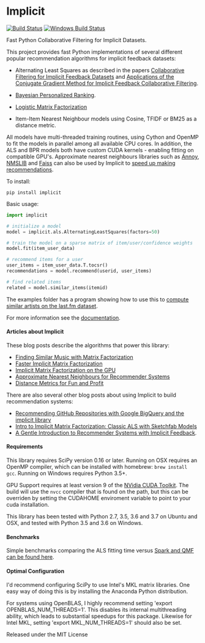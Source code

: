 Implicit
=======

[![Build Status](https://travis-ci.org/benfred/implicit.svg?branch=master)](https://travis-ci.org/benfred/implicit)
[![Windows Build Status](https://ci.appveyor.com/api/projects/status/9kfbvx5i6dc48yr0?svg=true)](https://ci.appveyor.com/project/benfred/implicit)

Fast Python Collaborative Filtering for Implicit Datasets.

This project provides fast Python implementations of several different popular recommendation algorithms for
implicit feedback datasets:

 * Alternating Least Squares as described in the papers [Collaborative Filtering for Implicit Feedback Datasets](http://yifanhu.net/PUB/cf.pdf) and [Applications of the Conjugate Gradient Method for Implicit
Feedback Collaborative Filtering](https://pdfs.semanticscholar.org/bfdf/7af6cf7fd7bb5e6b6db5bbd91be11597eaf0.pdf).

 * [Bayesian Personalized Ranking](https://arxiv.org/pdf/1205.2618.pdf).

 * [Logistic Matrix Factorization](https://web.stanford.edu/~rezab/nips2014workshop/submits/logmat.pdf)

 * Item-Item Nearest Neighbour models using Cosine, TFIDF or BM25 as a distance metric.

All models have multi-threaded training routines, using Cython and OpenMP to fit the models in
parallel among all available CPU cores.  In addition, the ALS and BPR models both have custom CUDA
kernels - enabling fitting on compatible GPU's. Approximate nearest neighbours libraries such as [Annoy](https://github.com/spotify/annoy), [NMSLIB](https://github.com/searchivarius/nmslib)
and [Faiss](https://github.com/facebookresearch/faiss) can also be used by Implicit to [speed up
making recommendations](https://www.benfrederickson.com/approximate-nearest-neighbours-for-recommender-systems/).

To install:

```
pip install implicit
```

Basic usage:

```python
import implicit

# initialize a model
model = implicit.als.AlternatingLeastSquares(factors=50)

# train the model on a sparse matrix of item/user/confidence weights
model.fit(item_user_data)

# recommend items for a user
user_items = item_user_data.T.tocsr()
recommendations = model.recommend(userid, user_items)

# find related items
related = model.similar_items(itemid)
```

The examples folder has a program showing how to use this to [compute similar artists on the
last.fm dataset](https://github.com/benfred/implicit/blob/master/examples/lastfm.py).

For more information see the [documentation](http://implicit.readthedocs.io/).

#### Articles about Implicit

These blog posts describe the algorithms that power this library:

 * [Finding Similar Music with Matrix Factorization](https://www.benfrederickson.com/matrix-factorization/)
 * [Faster Implicit Matrix Factorization](https://www.benfrederickson.com/fast-implicit-matrix-factorization/)
 * [Implicit Matrix Factorization on the GPU](https://www.benfrederickson.com/implicit-matrix-factorization-on-the-gpu/)
 * [Approximate Nearest Neighbours for Recommender Systems](https://www.benfrederickson.com/approximate-nearest-neighbours-for-recommender-systems/)
 * [Distance Metrics for Fun and Profit](https://www.benfrederickson.com/distance-metrics/)

There are also several other blog posts about using Implicit to build recommendation systems:

 * [Recommending GitHub Repositories with Google BigQuery and the implicit library](https://medium.com/@jbochi/recommending-github-repositories-with-google-bigquery-and-the-implicit-library-e6cce666c77)
 * [Intro to Implicit Matrix Factorization: Classic ALS with Sketchfab Models](http://blog.ethanrosenthal.com/2016/10/19/implicit-mf-part-1/)
 * [A Gentle Introduction to Recommender Systems with Implicit Feedback](https://jessesw.com/Rec-System/).


#### Requirements

This library requires SciPy version 0.16 or later. Running on OSX requires an OpenMP compiler,
which can be installed with homebrew: ```brew install gcc```. Running on Windows requires Python
3.5+.

GPU Support requires at least version 9 of the [NVidia CUDA Toolkit](https://developer.nvidia.com/cuda-downloads). The build will use the ```nvcc``` compiler
that is found on the path, but this can be overriden by setting the CUDAHOME enviroment variable
to point to your cuda installation.

This library has been tested with Python 2.7, 3.5, 3.6 and 3.7 on Ubuntu and OSX, and tested with
Python 3.5 and 3.6 on Windows.

#### Benchmarks

Simple benchmarks comparing the ALS fitting time versus [Spark and QMF can be found here](https://github.com/benfred/implicit/tree/master/benchmarks).

#### Optimal Configuration

I'd recommend configuring SciPy to use Intel's MKL matrix libraries. One easy way of doing this is by installing the Anaconda Python distribution.

For systems using OpenBLAS, I highly recommend setting 'export OPENBLAS_NUM_THREADS=1'. This
disables its internal multithreading ability, which leads to substantial speedups for this
package. Likewise for Intel MKL, setting 'export MKL_NUM_THREADS=1' should also be set.

Released under the MIT License
